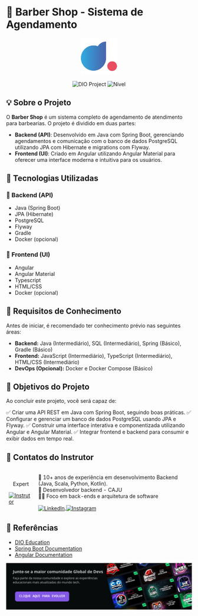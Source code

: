 # 💈 Barber Shop - Sistema de Agendamento

<div align="center">
  <img
    alt="DIO Education"
    src="https://raw.githubusercontent.com/digitalinnovationone/template-github-trilha/main/.github/assets/logo.webp"
    width="100px"
  />
</div>

<p align="center">
  <img src="https://img.shields.io/static/v1?label=DIO&message=Education&color=E94D5F&labelColor=202024" alt="DIO Project" />
  <img src="https://img.shields.io/static/v1?label=Nivel&message=Basico&color=E94D5F&labelColor=202024" alt="Nivel" />
</p>

## 💡 Sobre o Projeto

O **Barber Shop** é um sistema completo de agendamento de atendimento para barbearias. O projeto é dividido em duas partes:

- **Backend (API)**: Desenvolvido em Java com Spring Boot, gerenciando agendamentos e comunicação com o banco de dados PostgreSQL utilizando JPA com Hibernate e migrations com Flyway.
- **Frontend (UI)**: Criado em Angular utilizando Angular Material para oferecer uma interface moderna e intuitiva para os usuários.

## 🚀 Tecnologias Utilizadas

### 🔹 Backend (API)
- Java (Spring Boot)
- JPA (Hibernate)
- PostgreSQL
- Flyway
- Gradle
- Docker (opcional)

### 🔹 Frontend (UI)
- Angular
- Angular Material
- Typescript
- HTML/CSS
- Docker (opcional)

## 💇 Requisitos de Conhecimento

Antes de iniciar, é recomendado ter conhecimento prévio nas seguintes áreas:

- **Backend:** Java (Intermediário), SQL (Intermediário), Spring (Básico), Gradle (Básico)
- **Frontend:** JavaScript (Intermediário), TypeScript (Intermediário), HTML/CSS (Intermediário)
- **DevOps (Opcional):** Docker e Docker Compose (Básico)

## 🎯 Objetivos do Projeto

Ao concluir este projeto, você será capaz de:

✅ Criar uma API REST em Java com Spring Boot, seguindo boas práticas.
✅ Configurar e gerenciar um banco de dados PostgreSQL usando JPA e Flyway.
✅ Construir uma interface interativa e componentizada utilizando Angular e Angular Material.
✅ Integrar frontend e backend para consumir e exibir dados em tempo real.

## 📎 Contatos do Instrutor

<table align="center">
<thead>
  <tr>
    <td>
        <p align="center">Expert</p>
        <a href="https://github.com/juniorjrjl">
        <img src="https://avatars.githubusercontent.com/u/6619093?u=0afe982a654793dfc9e886acab8b417aa632f511&v=4" alt="Instrutor"><br>
      </a>
    </td>
    <td colspan="3">
    <p>🎉 10+ anos de experiência em desenvolvimento Backend (Java, Scala, Python, Kotlin).
      <br/>
     🌟 Desenvolvedor backend - CAJU
      <br/>
    👨‍💻 Foco em back-ends e arquitetura de software
    </p>
      <a
      href="https://www.linkedin.com/in/josé-luiz-abreu-cardoso-junior-18483872/"
      align="center">
           <img
            align="center"
            alt="LinkedIn"
            src="https://img.shields.io/badge/LinkedIn-0077B5?style=for-the-badge&logo=linkedin&logoColor=white"
            >
        </a>
        <a href="https://www.instagram.com/junior.jose.lz/" target="_blank">
            <img
              align="center"
              alt="Instagram"
              src="https://img.shields.io/badge/Instagram-E4405F?style=for-the-badge&logo=instagram&logoColor=white"
            >
        </a>
    </td>
  </tr>
</thead>
</table>

## 🔗 Referências

- [DIO Education](https://www.dio.me/)
- [Spring Boot Documentation](https://spring.io/projects/spring-boot)
- [Angular Documentation](https://angular.io/)

<p align="center">
  <a href="https://www.dio.me/" target="_blank">
    <img align="center" src="https://raw.githubusercontent.com/digitalinnovationone/template-github-trilha/main/.github/assets/footer.png" alt="banner"/>
  </a>
</p>


